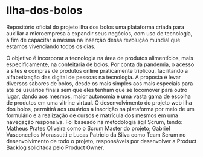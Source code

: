 # Ilha-dos-bolos
Repositório oficial do projeto ilha dos bolos
uma plataforma criada para auxiliar a microempresa a expandir seus negócios, com uso de tecnologia, a fim de capacitar a mesma na inserção dessa revolução mundial que estamos vivenciando todos os dias.

O objetivo é incorporar a tecnologia na área de produtos alimentícios, mais especificamente, na confeitaria de bolos. Por conta da pandemia, o acesso a sites e compras de produtos online praticamente triplicou, facilitando a alfabetização das digital de pessoas na tecnologia. A proposta é levar diversos sabores de bolos, desde os mais simples aos mais especiais para até os usuários finais sem que eles tenham que se locomover para outro lugar, dando aos mesmos, maior autonomia e uma vasta gama de escolha de produtos em uma vitrine virtual.
O desenvolvimento do projeto web ilha dos bolos, permitirá aos usuários a inscrição na plataforma por meio de um formulário e a realização de cursos e matrícula dos mesmos em uma navegação responsiva. Foi baseado na metodologia ágil Scrum, tendo: Matheus Prates Oliveira como o Scrum Master do projeto; Gabriel Vasconcellos Morassutti e Lucas Patrício da Silva como Team Scrum no desenvolvimento de todo o projeto, responsáveis por desenvolver a Product Backlog solicitada pelo Product Owner.
